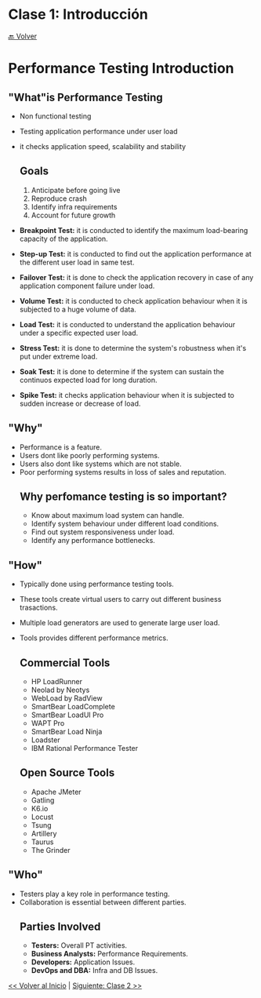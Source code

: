 # Clase 1: Introducción

[🔙 Volver](../README.md)

# Performance Testing Introduction
## "What"is Performance Testing
- Non functional testing
- Testing application performance under user load
- it checks application speed, scalability and stability

    ## Goals
    1. Anticipate before going live
    2. Reproduce crash
    3. Identify infra requirements
    4. Account for future growth

- **Breakpoint Test:** it is conducted to identify the maximum load-bearing capacity of the application.
- **Step-up Test:** it is conducted to find out the application performance at the different user load in same test.
- **Failover Test:** it is done to check the application recovery in case of any application component failure under load.
- **Volume Test:** it is conducted to check application behaviour when it is subjected to a huge volume of data.
- **Load Test:** it is conducted to understand the application behaviour under a specific expected user load.
- **Stress Test:** it is done to determine the system's robustness when it's put under extreme load.
- **Soak Test:** it is done to determine if the system can sustain the continuos expected load for long duration.
- **Spike Test:** it checks application behaviour when it is subjected to sudden increase or decrease of load.


## "Why"
- Performance is a feature.
- Users dont like poorly performing systems.
- Users also dont like systems which are not stable.
- Poor performing systems results in loss of sales and reputation.
    ## Why perfomance testing is so important?
    - Know about maximum load system can handle.
    - Identify system behaviour under different load conditions.
    - Find out system responsiveness under load.
    - Identify any performance bottlenecks.

## "How"
- Typically done using performance testing tools.
- These tools create virtual users to carry out different business trasactions.
- Multiple load generators are used to generate large user load.
- Tools provides different performance metrics.
    ## Commercial Tools
    - HP LoadRunner
    - Neolad by Neotys
    - WebLoad by RadView
    - SmartBear LoadComplete
    - SmartBear LoadUI Pro
    - WAPT Pro
    - SmartBear Load Ninja
    - Loadster
    - IBM Rational Performance Tester

    ## Open Source Tools
    - Apache JMeter
    - Gatling
    - K6.io
    - Locust
    - Tsung
    - Artillery
    - Taurus
    - The Grinder

## "Who"
- Testers play a key role in performance testing.
- Collaboration is essential between different parties.
    ## Parties Involved
    - **Testers:** Overall PT activities.
    - **Business Analysts:** Performance Requirements.
    - **Developers:** Application Issues.
    - **DevOps and DBA:** Infra and DB Issues.


[<< Volver al Inicio](../../README.md) | [Siguiente: Clase 2 >>](../02_Class/02_Class.md)
